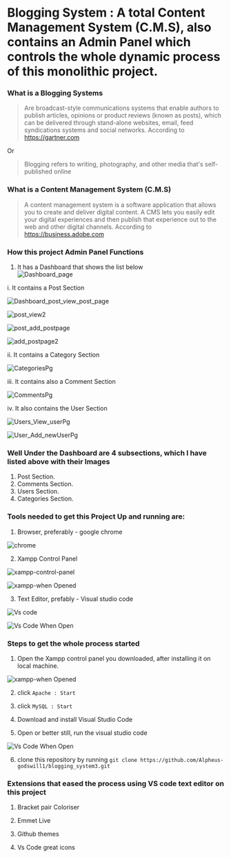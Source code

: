# Blogging System : A total Content Management System (C.M.S), also contains an Admin Panel which controls the whole dynamic process of this monolithic project.

### What is a Blogging Systems
> Are broadcast-style communications systems that enable authors to publish articles, opinions or product reviews (known as posts), which can be delivered through stand-alone websites, email, feed syndications systems and social networks. According to https://gartner.com

<p style='justify-content:center'> Or</p>

> Blogging refers to writing, photography, and other media that's self-published online

### What is a Content Management System (C.M.S)
> A content management system is a software application that allows you to create and deliver digital content. A CMS lets you easily edit your digital experiences and then publish that experience out to the web and other digital channels. According to https://business.adobe.com

### How this project Admin Panel Functions
1. It has a Dashboard that shows the list below <br>
![Dashboard_page](https://user-images.githubusercontent.com/60825409/198424176-8430f623-07d2-4a40-99ac-0e5b50619178.png)


i. It contains a Post Section <br>

![Dashboard_post_view_post_page](https://user-images.githubusercontent.com/60825409/198424466-51af72f0-fd6c-44e5-b415-a0a33795d721.png)

![post_view2](https://user-images.githubusercontent.com/60825409/198424569-044e3968-9b98-44c2-9067-403b03815e64.png)

![post_add_postpage](https://user-images.githubusercontent.com/60825409/198424640-51627bfc-fd8e-4718-be81-38ba1028e80e.png)

![add_postpage2](https://user-images.githubusercontent.com/60825409/198424748-4f069c7c-e894-4482-8291-4d9bf702050c.png)

ii. It contains a Category Section

![CategoriesPg](https://user-images.githubusercontent.com/60825409/198425796-cee247ad-5dc0-4390-bc8a-c719a7635cc5.png)

iii. It contains also a Comment Section

![CommentsPg](https://user-images.githubusercontent.com/60825409/198426020-b619bfbe-e1f8-4d46-baaf-fab172d6d9cc.png)

iv. It also contains the User Section

![Users_View_userPg](https://user-images.githubusercontent.com/60825409/198426709-d6b2220b-109f-4cb5-9f05-49c4767ee8cd.png)

![User_Add_newUserPg](https://user-images.githubusercontent.com/60825409/198426760-0c2c11d9-b2ba-4e39-bd43-cdf7a0786bde.png)


### Well Under the Dashboard are 4 subsections, which I have listed above with their Images
1. Post Section.
2. Comments Section.
3. Users Section.
4. Categories Section.


### Tools needed to get this Project Up and running are:
1. Browser, preferably - google chrome
 
![chrome](https://user-images.githubusercontent.com/60825409/198438126-a4cf1a98-97c0-475d-9ab0-3f97f4863695.jpg)

2. Xampp Control Panel 

![xampp-control-panel](https://user-images.githubusercontent.com/60825409/198438315-4804ef52-b644-47fd-b835-5c529501cbac.jpg)

![xampp-when Opened](https://user-images.githubusercontent.com/60825409/198438929-1e5375d5-4eac-47be-887e-518ec893adc6.png)

3. Text Editor, prefably - Visual studio code 

![Vs code](https://user-images.githubusercontent.com/60825409/198439471-0749f40d-d870-4ff9-93af-08ae0adbe7f5.jpg)

![Vs Code When Open](https://user-images.githubusercontent.com/60825409/198439496-f96e5ebf-1a22-4eb1-a7b9-9786100fb521.png)

### Steps to get the whole process started 
1. Open the Xampp control panel you downloaded, after installing it on local machine.

![xampp-when Opened](https://user-images.githubusercontent.com/60825409/198439565-0ee3617d-dea8-4c43-a975-0ff506cdfd88.png)

2. click `Apache : Start`
3. click `MySQL : Start` 

4. Download and install Visual Studio Code 
5. Open or better still, run the visual studio code 

![Vs Code When Open](https://user-images.githubusercontent.com/60825409/198439676-a1322067-0252-4d64-b215-8e3c0f90b621.png)

6. clone this repository by running `git clone https://github.com/Alpheus-godswill1/blogging_system3.git `

### Extensions that eased the process using VS code text editor on this project
1. Bracket pair Coloriser

2. Emmet Live 

3. Github themes

4. Vs Code great icons
